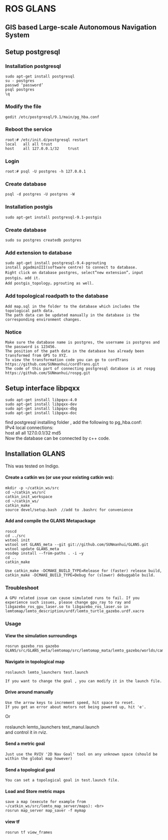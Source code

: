 # ROS GLANS
## GIS based Large-scale Autonomous Navigation System
## Setup postgresql
### Installation postgresql
	sudo apt-get install postgresql 
	su - postgres 
	passwd ‘password’ 
	psql postgres 
	\q
### Modify the file 
	gedit /etc/postgresql/9.1/main/pg_hba.conf
### Reboot the service 
	root:# /etc/init.d/postgresql restart
	local	all	all	trust
	host	all	127.0.0.1/32	trust
### Login 
	root:# psql -U postgres -h 127.0.0.1
### Create database 
	psql -d postgres -U postgres -W
### Installation postgis
	sudo apt-get install postgresql-9.1-postgis
### Create database
	sudo su postgres createdb postgres
### Add extension to database
	sudo apt-get install postgresql-9.4-pgrouting
	install pgadminIII(software centre) to connect to database. 
	Right click on database postgres, select”new extension”，input postgis，add it.
	Add postgis_topology，pgrouting as well.
### Add topological roadpath to the database
	Add map.sql in the folder to the database which includes the topological path data. 
	The path data can be updated manually in the database is the corresponding environment changes. 
### Notice
	Make sure the database name is postgres, the username is postgres and the password is 123456.
	The position of the path data in the database has already been transformed from GPS to XYZ. 
	To view the transformation code you can go to cordTrans https://github.com/SUNmanhui/cordTrans.git
	The code of this part of connecting postgresql database is at rospg https://github.com/SUNmanhui/rospg.git


## Setup interface libpqxx
	sudo apt-get install libpqxx-4.0  
	sudo apt-get install libpqxx-dev 
	sudo apt-get install libpqxx-dbg 
	sudo apt-get install libpqxx-doc 
find postgresql installing folder , add the following to pg_hba.conf: <br>
	IPv4 local connections: <br>
	host    all         all         127.0.0.1/32          md5 <br>
Now the database can be connected by c++ code.

## Installation GLANS
This was tested on Indigo.  <br>
#### Create a catkin ws (or use your existing catkin ws): <br>
	mkdir -p ~/catkin_ws/src  
	cd ~/catkin_ws/src  
	catkin_init_workspace  
	cd ~/catkin_ws/  
	catkin_make   
	source devel/setup.bash  //add to .bashrc for convenience  
#### Add and compile the GLANS Metapackage  
	roscd  
	cd ../src  
	wstool init  
	wstool set GLANS_meta --git git://github.com/SUNmanhui/GLANS.git  
	wstool update GLANS_meta  
	rosdep install --from-paths . -i –y  
	cd .. 
	catkin_make  
`Use catkin_make -DCMAKE_BUILD_TYPE=Release for (faster) release build, catkin_make -DCMAKE_BUILD_TYPE=Debug for (slower) debuggable build. `

### Troubleshoot
	A GPU related issue can cause simulated runs to fail. If you experience such issues, please change gpu_ray to ray and libgazebo_ros_gpu_laser.so to libgazebo_ros_laser.so in lemtomap/lemto_description/urdf/lemto_turtle_gazebo.urdf.xacro

### Usage
#### View the simulation surroundings
	rosrun gazebo_ros gazebo GLANS/src/GLANS_meta/lemtomap/src/lemtomap_mata/lemto_gazebo/worlds/campus.world

#### Navigate in topological map
	roslaunch lemto_launchers test.launch  
`If you want to change the goal , you can modify it in the launch file.`

#### Drive around manually
	Use the arrow keys to increment speed, hit space to reset. 
	If you get an error about motors not being powered up, hit 'e'.
Or <br>  
	roslaunch lemto_launchers test_manul.launch <br>
and control it in rviz.

#### Send a metric goal
	Just use the RVIV '2D Nav Goal' tool on any unknown space (should be within the global map however)

#### Send a topological goal
	You can set a topological goal in test.launch file.

#### Load and Store metric maps
	save a map (execute for example from ~/catkin_ws/src/lemto_map_server/maps): <br>
	rosrun map_server map_saver -f mymap

#### view tf
	rosrun tf view_frames
